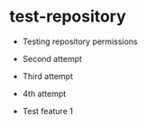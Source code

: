 # test-repository

- Testing repository permissions
- Second attempt
- Third attempt
- 4th attempt

- Test feature 1